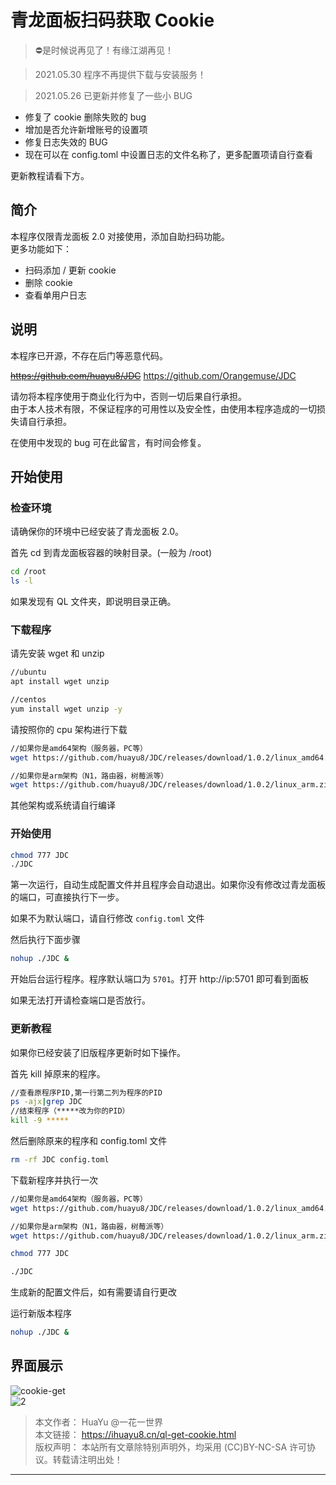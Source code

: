 # 青龙面板扫码获取 Cookie

> ⛔是时候说再见了！有缘江湖再见！

> 2021.05.30 程序不再提供下载与安装服务！

> 2021.05.26 已更新并修复了一些小 BUG

- 修复了 cookie 删除失败的 bug
- 增加是否允许新增账号的设置项
- 修复日志失效的 BUG
- 现在可以在 config.toml 中设置日志的文件名称了，更多配置项请自行查看

更新教程请看下方。

## 简介
本程序仅限青龙面板 2.0 对接使用，添加自助扫码功能。  
更多功能如下：
- 扫码添加 / 更新 cookie
- 删除 cookie
- 查看单用户日志

## 说明
本程序已开源，不存在后门等恶意代码。

~~https://github.com/huayu8/JDC~~ https://github.com/Orangemuse/JDC

请勿将本程序使用于商业化行为中，否则一切后果自行承担。  
由于本人技术有限，不保证程序的可用性以及安全性，由使用本程序造成的一切损失请自行承担。

在使用中发现的 bug 可在此留言，有时间会修复。

## 开始使用
### 检查环境
请确保你的环境中已经安装了青龙面板 2.0。

首先 cd 到青龙面板容器的映射目录。(一般为 /root)

``` sh
cd /root
ls -l
```

如果发现有 QL 文件夹，即说明目录正确。

### 下载程序
请先安装 wget 和 unzip

``` sh
//ubuntu
apt install wget unzip
```
``` sh
//centos
yum install wget unzip -y
```

请按照你的 cpu 架构进行下载

``` sh
//如果你是amd64架构（服务器，PC等）
wget https://github.com/huayu8/JDC/releases/download/1.0.2/linux_amd64.zip && unzip linux_amd64.zip
```
``` sh
//如果你是arm架构（N1，路由器，树莓派等）
wget https://github.com/huayu8/JDC/releases/download/1.0.2/linux_arm.zip && unzip linux_arm.zip
```

其他架构或系统请自行编译

### 开始使用

``` sh
chmod 777 JDC
./JDC
```

第一次运行，自动生成配置文件并且程序会自动退出。如果你没有修改过青龙面板的端口，可直接执行下一步。

如果不为默认端口，请自行修改 `config.toml` 文件

然后执行下面步骤

``` sh
nohup ./JDC &
```

开始后台运行程序。程序默认端口为 `5701`。打开 http://ip:5701 即可看到面板

如果无法打开请检查端口是否放行。

### 更新教程
如果你已经安装了旧版程序更新时如下操作。

首先 kill 掉原来的程序。

``` sh
//查看原程序PID,第一行第二列为程序的PID
ps -ajx|grep JDC
//结束程序（*****改为你的PID）
kill -9 *****
```

然后删除原来的程序和 config.toml 文件

``` sh
rm -rf JDC config.toml
```

下载新程序并执行一次

``` sh
//如果你是amd64架构（服务器，PC等）
wget https://github.com/huayu8/JDC/releases/download/1.0.2/linux_amd64.zip && unzip linux_amd64.zip
```
``` sh
//如果你是arm架构（N1，路由器，树莓派等）
wget https://github.com/huayu8/JDC/releases/download/1.0.2/linux_arm.zip && unzip linux_arm.zip
```
``` sh
chmod 777 JDC

./JDC
```

生成新的配置文件后，如有需要请自行更改

运行新版本程序

``` sh
nohup ./JDC &
```

## 界面展示
![cookie-get][cookie-get]  
![2][2]

> 本文作者： HuaYu @一花一世界  
> 本文链接： https://ihuayu8.cn/ql-get-cookie.html  
> 版权声明： 本站所有文章除特别声明外，均采用 (CC)BY-NC-SA 许可协议。转载请注明出处！

--------------------
[cookie-get]:https://github.com/Orangemuse/VIP/blob/main/Icons/qinglong/JDC/cookie-get.png
[2]:https://github.com/Orangemuse/VIP/blob/main/Icons/qinglong/JDC/2.png
